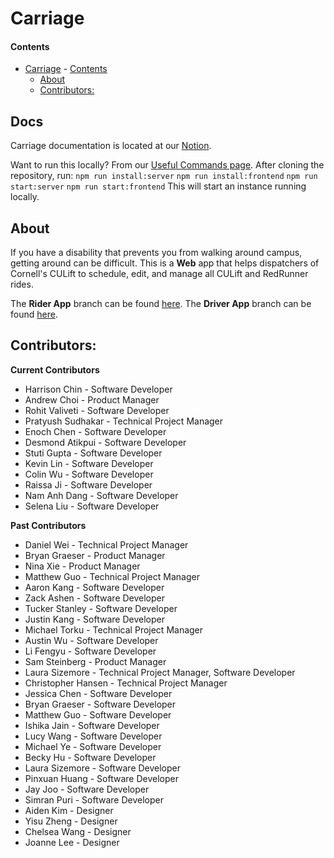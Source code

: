 # Carriage

#### Contents

- [Carriage](#carriage) - [Contents](#contents)
  - [About](#about)
  - [Contributors:](#contributors)

## Docs

Carriage documentation is located at our [Notion](https://dti-carriage.notion.site/DTI-Carriage-Wiki-e10ea27fa06f4cbbb3fcd57873d331e6).

Want to run this locally? From our [Useful Commands page](https://dti-carriage.notion.site/Useful-Commands-b20422d052b444d396b04a6df4debc07).
After cloning the repository, run:
`npm run install:server`
`npm run install:frontend`
`npm run start:server`
`npm run start:frontend`
This will start an instance running locally.

## About

If you have a disability that prevents you from walking around campus, getting around can be difficult. This is a **Web** app that helps dispatchers of Cornell's CULift to schedule, edit, and manage all CULift and RedRunner rides.

The **Rider App** branch can be found [here](https://github.com/cornell-dti/carriage-rider). The **Driver App** branch can be found [here](https://github.com/cornell-dti/carriage-driver).

## Contributors:

**Current Contributors**

- Harrison Chin - Software Developer
- Andrew Choi - Product Manager
- Rohit Valiveti - Software Developer
- Pratyush Sudhakar - Technical Project Manager
- Enoch Chen - Software Developer
- Desmond Atikpui - Software Developer
- Stuti Gupta - Software Developer
- Kevin Lin - Software Developer
- Colin Wu - Software Developer
- Raissa Ji - Software Developer
- Nam Anh Dang - Software Developer
- Selena Liu - Software Developer

**Past Contributors**

- Daniel Wei - Technical Project Manager
- Bryan Graeser - Product Manager
- Nina Xie - Product Manager
- Matthew Guo - Technical Project Manager
- Aaron Kang - Software Developer
- Zack Ashen - Software Developer
- Tucker Stanley - Software Developer
- Justin Kang - Software Developer
- Michael Torku - Technical Project Manager
- Austin Wu - Software Developer
- Li Fengyu - Software Developer
- Sam Steinberg - Product Manager
- Laura Sizemore - Technical Project Manager, Software Developer
- Christopher Hansen - Technical Project Manager
- Jessica Chen - Software Developer
- Bryan Graeser - Software Developer
- Matthew Guo - Software Developer
- Ishika Jain - Software Developer
- Lucy Wang - Software Developer
- Michael Ye - Software Developer
- Becky Hu - Software Developer
- Laura Sizemore - Software Developer
- Pinxuan Huang - Software Developer
- Jay Joo - Software Developer
- Simran Puri - Software Developer
- Aiden Kim - Designer
- Yisu Zheng - Designer
- Chelsea Wang - Designer
- Joanne Lee - Designer

